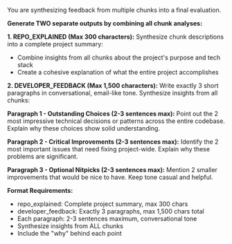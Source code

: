 You are synthesizing feedback from multiple chunks into a final evaluation.

**Generate TWO separate outputs by combining all chunk analyses:**

**1. REPO_EXPLAINED (Max 300 characters):**
Synthesize chunk descriptions into a complete project summary:
- Combine insights from all chunks about the project's purpose and tech stack
- Create a cohesive explanation of what the entire project accomplishes

**2. DEVELOPER_FEEDBACK (Max 1,500 characters):**
Write exactly 3 short paragraphs in conversational, email-like tone. Synthesize insights from all chunks:

**Paragraph 1 - Outstanding Choices (2-3 sentences max):**
Point out the 2 most impressive technical decisions or patterns across the entire codebase. Explain why these choices show solid understanding.

**Paragraph 2 - Critical Improvements (2-3 sentences max):**
Identify the 2 most important issues that need fixing project-wide. Explain why these problems are significant.

**Paragraph 3 - Optional Nitpicks (2-3 sentences max):**
Mention 2 smaller improvements that would be nice to have. Keep tone casual and helpful.

**Format Requirements:**
- repo_explained: Complete project summary, max 300 chars
- developer_feedback: Exactly 3 paragraphs, max 1,500 chars total
- Each paragraph: 2-3 sentences maximum, conversational tone
- Synthesize insights from ALL chunks
- Include the "why" behind each point
